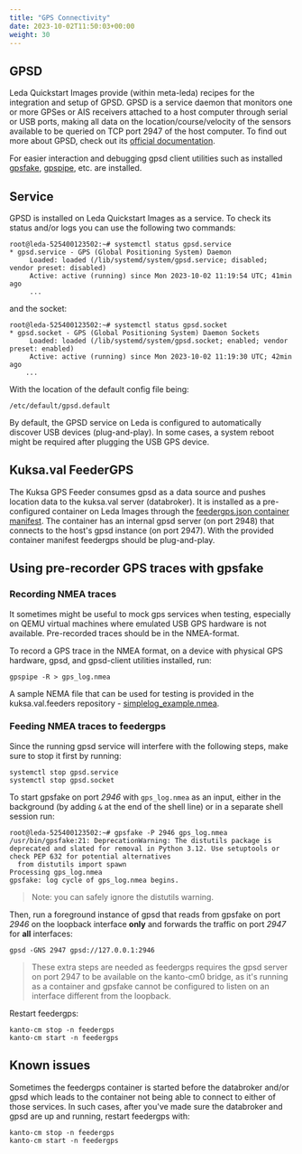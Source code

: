 ```yaml
---
title: "GPS Connectivity"
date: 2023-10-02T11:50:03+00:00
weight: 30
---
```


## GPSD

Leda Quickstart Images provide (within meta-leda) recipes for the integration and setup of GPSD.
GPSD is a service daemon that monitors one or more GPSes or AIS receivers attached to a host computer through serial or USB ports,
making all data on the location/course/velocity of the sensors available to be queried on TCP port 2947
of the host computer. To find out more about GPSD, check out its [official documentation](https://gpsd.gitlab.io/gpsd/gpsd.html).

For easier interaction and debugging gpsd client utilities such as installed [gpsfake](https://www.mankier.com/1/gpsfake),
[gpspipe](https://www.mankier.com/1/gpspipe), etc. are installed.

## Service

GPSD is installed on Leda Quickstart Images as a service. To check its status and/or logs you can use the following two commands:

```shell
root@leda-525400123502:~# systemctl status gpsd.service
* gpsd.service - GPS (Global Positioning System) Daemon
     Loaded: loaded (/lib/systemd/system/gpsd.service; disabled; vendor preset: disabled)
     Active: active (running) since Mon 2023-10-02 11:19:54 UTC; 41min ago
     ...
```

and the socket:

```shell
root@leda-525400123502:~# systemctl status gpsd.socket
* gpsd.socket - GPS (Global Positioning System) Daemon Sockets
     Loaded: loaded (/lib/systemd/system/gpsd.socket; enabled; vendor preset: enabled)
     Active: active (running) since Mon 2023-10-02 11:19:30 UTC; 42min ago
    ...
```

With the location of the default config file being:

```text
/etc/default/gpsd.default
```

By default, the GPSD service on Leda is configured to automatically discover USB devices (plug-and-play). In some cases, a system reboot might be required
after plugging the USB GPS device.

## Kuksa.val FeederGPS

The Kuksa GPS Feeder consumes gpsd as a data source and pushes location data to the kuksa.val server (databroker). It is installed as a pre-configured container on Leda Images
through the [feedergps.json container manifest](https://github.com/eclipse-leda/meta-leda/blob/main/meta-leda-components/recipes-sdv/eclipse-leda/kanto-containers/example/feedergps.json).
The container has an internal gpsd server (on port 2948) that connects to the host's gpsd instance (on port 2947). With the provided container manifest
feedergps should be plug-and-play.

## Using pre-recorder GPS traces with gpsfake

### Recording NMEA traces

It sometimes might be useful to mock gps services when testing, especially on QEMU virtual machines where emulated USB GPS hardware is not available.
Pre-recorded traces should be in the NMEA-format.

To record a GPS trace in the NMEA format, on a device with physical GPS hardware, gpsd, and gpsd-client utilities installed, run:

```shell
gpspipe -R > gps_log.nmea
```

A sample NEMA file that can be used for testing is provided in the kuksa.val.feeders repository - [simplelog_example.nmea](https://raw.githubusercontent.com/eclipse/kuksa.val.feeders/main/gps2val/simplelog_example.nmea).

### Feeding NMEA traces to feedergps

Since the running gpsd service will interfere with the following steps, make sure to stop it first by running:

```shell
systemctl stop gpsd.service
systemctl stop gpsd.socket
```

To start gpsfake on port *2946* with `gps_log.nmea` as an input,
either in the background (by adding `&` at the end of the shell line) or in a separate shell session run:

```shell
root@leda-525400123502:~# gpsfake -P 2946 gps_log.nmea
/usr/bin/gpsfake:21: DeprecationWarning: The distutils package is deprecated and slated for removal in Python 3.12. Use setuptools or check PEP 632 for potential alternatives
  from distutils import spawn
Processing gps_log.nmea
gpsfake: log cycle of gps_log.nmea begins.
```

> Note:  you can safely ignore the distutils warning.

Then, run a foreground instance of gpsd that reads from gpsfake on port *2946* on the loopback interface **only** and forwards
the traffic on port *2947* for **all** interfaces:

```shell
gpsd -GNS 2947 gpsd://127.0.0.1:2946
```

> These extra steps are needed as feedergps requires the gpsd server on port 2947 to be available on the kanto-cm0 bridge, as it's running as a
container and gpsfake cannot be configured to listen on an interface different from the loopback.

Restart feedergps:

```shell
kanto-cm stop -n feedergps
kanto-cm start -n feedergps
```

## Known issues

Sometimes the feedergps container is started before the databroker and/or gpsd which leads to the container not being able to connect to either
of those services. In such cases, after you've made sure the databroker and gpsd are up and running, restart feedergps with:

```shell
kanto-cm stop -n feedergps
kanto-cm start -n feedergps
```
